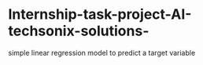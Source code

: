 # Internship-task-project-AI-techsonix-solutions-
simple linear regression model to predict a target variable
